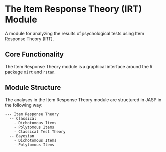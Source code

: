 # The Item Response Theory (IRT) Module

A module for analyzing the results of psychological tests using Item Response Theory (IRT).

## Core Functionality

The Item Response Theory module is a graphical interface around the `R` package `mirt` and `rstan`.

## Module Structure

The analyses in the Item Response Theory module are structured in JASP in the following way:

```
--- Item Response Theory
  -- Classical
    - Dichotomous Items
    - Polytomous Items
    - Classical Test Theory
  -- Bayesian
    - Dichotomous Items
    - Polytomous Items
```
